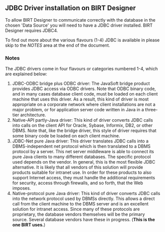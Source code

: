 ## JDBC Driver installation on BIRT Designer

To allow BIRT Designer to communicate correctly with the database in the chosen 'Data Source' you will need to have a JDBC driver installed.  BIRT Designer requires JDBC4.

To find out more about the various flavours (1-4) JDBC is available in please skip to the *NOTES* area at the end of the document.





















### Notes

The JDBC drivers come in four flavours or categories numbered 1-4, which are explained below:

1.  JDBC-ODBC bridge plus ODBC driver: The JavaSoft bridge product provides JDBC access via ODBC drivers. Note that ODBC binary code, and in many cases database client code, must be loaded on each client machine that uses this driver. As a result, this kind of driver is most appropriate on a corporate network where client installations are not a major problem, or for application server code written in Java in a three-tier architecture.
2.  Native-API partly-Java driver: This kind of driver converts JDBC calls into calls on the client API for Oracle, Sybase, Informix, DB2, or other DBMS. Note that, like the bridge driver, this style of driver requires that some binary code be loaded on each client machine.
3.  JDBC-Net pure Java driver: This driver translates JDBC calls into a DBMS-independent net protocol which is then translated to a DBMS protocol by a server. This net server middleware is able to connect its pure Java clients to many different databases. The specific protocol used depends on the vendor. In general, this is the most flexible JDBC alternative. It is likely that all vendors of this solution will provide products suitable for intranet use. In order for these products to also support Internet access, they must handle the additional requirements for security, access through firewalls, and so forth, that the Web imposes.
4.  Native-protocol pure Java driver: This kind of driver converts JDBC calls into the network protocol used by DBMSs directly. This allows a direct call from the client machine to the DBMS server and is an excellent solution for intranet access. Since many of these protocols are proprietary, the database vendors themselves will be the primary source. Several database vendors have these in progress. (**This is the one BIRT uses.**)

